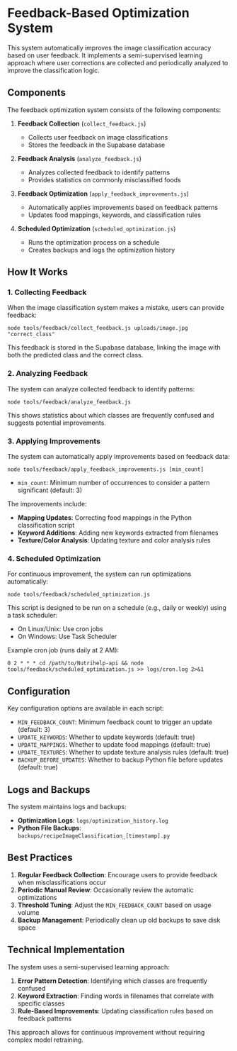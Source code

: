 # Feedback-Based Optimization System

This system automatically improves the image classification accuracy based on user feedback. It implements a semi-supervised learning approach where user corrections are collected and periodically analyzed to improve the classification logic.

## Components

The feedback optimization system consists of the following components:

1. **Feedback Collection** (`collect_feedback.js`)
   - Collects user feedback on image classifications
   - Stores the feedback in the Supabase database

2. **Feedback Analysis** (`analyze_feedback.js`)
   - Analyzes collected feedback to identify patterns
   - Provides statistics on commonly misclassified foods

3. **Feedback Optimization** (`apply_feedback_improvements.js`)
   - Automatically applies improvements based on feedback patterns
   - Updates food mappings, keywords, and classification rules

4. **Scheduled Optimization** (`scheduled_optimization.js`)
   - Runs the optimization process on a schedule
   - Creates backups and logs the optimization history

## How It Works

### 1. Collecting Feedback

When the image classification system makes a mistake, users can provide feedback:

```
node tools/feedback/collect_feedback.js uploads/image.jpg "correct_class"
```

This feedback is stored in the Supabase database, linking the image with both the predicted class and the correct class.

### 2. Analyzing Feedback

The system can analyze collected feedback to identify patterns:

```
node tools/feedback/analyze_feedback.js
```

This shows statistics about which classes are frequently confused and suggests potential improvements.

### 3. Applying Improvements

The system can automatically apply improvements based on feedback data:

```
node tools/feedback/apply_feedback_improvements.js [min_count]
```

- `min_count`: Minimum number of occurrences to consider a pattern significant (default: 3)

The improvements include:

- **Mapping Updates**: Correcting food mappings in the Python classification script
- **Keyword Additions**: Adding new keywords extracted from filenames
- **Texture/Color Analysis**: Updating texture and color analysis rules

### 4. Scheduled Optimization

For continuous improvement, the system can run optimizations automatically:

```
node tools/feedback/scheduled_optimization.js
```

This script is designed to be run on a schedule (e.g., daily or weekly) using a task scheduler:

- On Linux/Unix: Use cron jobs
- On Windows: Use Task Scheduler

Example cron job (runs daily at 2 AM):
```
0 2 * * * cd /path/to/Nutrihelp-api && node tools/feedback/scheduled_optimization.js >> logs/cron.log 2>&1
```

## Configuration

Key configuration options are available in each script:

- `MIN_FEEDBACK_COUNT`: Minimum feedback count to trigger an update (default: 3)
- `UPDATE_KEYWORDS`: Whether to update keywords (default: true)
- `UPDATE_MAPPINGS`: Whether to update food mappings (default: true)
- `UPDATE_TEXTURES`: Whether to update texture analysis rules (default: true)
- `BACKUP_BEFORE_UPDATES`: Whether to backup Python file before updates (default: true)

## Logs and Backups

The system maintains logs and backups:

- **Optimization Logs**: `logs/optimization_history.log`
- **Python File Backups**: `backups/recipeImageClassification_[timestamp].py`

## Best Practices

1. **Regular Feedback Collection**: Encourage users to provide feedback when misclassifications occur
2. **Periodic Manual Review**: Occasionally review the automatic optimizations
3. **Threshold Tuning**: Adjust the `MIN_FEEDBACK_COUNT` based on usage volume
4. **Backup Management**: Periodically clean up old backups to save disk space

## Technical Implementation

The system uses a semi-supervised learning approach:

1. **Error Pattern Detection**: Identifying which classes are frequently confused
2. **Keyword Extraction**: Finding words in filenames that correlate with specific classes
3. **Rule-Based Improvements**: Updating classification rules based on feedback patterns

This approach allows for continuous improvement without requiring complex model retraining. 